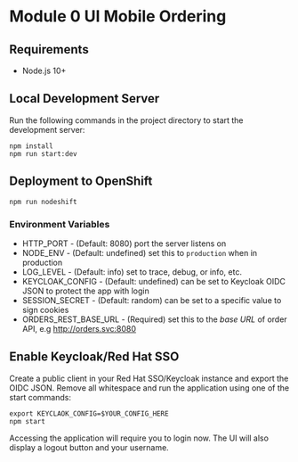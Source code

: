 # Module 0 UI Mobile Ordering

## Requirements

* Node.js 10+

## Local Development Server

Run the following commands in the project directory to start the development
server:

```
npm install
npm run start:dev
```

## Deployment to OpenShift

```
npm run nodeshift
```


### Environment Variables

* HTTP_PORT - (Default: 8080) port the server listens on
* NODE_ENV - (Default: undefined) set this to `production` when in production
* LOG_LEVEL - (Default: info) set to trace, debug, or info, etc.
* KEYCLOAK_CONFIG - (Default: undefined) can be set to Keycloak OIDC JSON to protect the app with login
* SESSION_SECRET - (Default: random) can be set to a specific value to sign cookies
* ORDERS_REST_BASE_URL - (Required) set this to the *base URL* of order API, e.g http://orders.svc:8080


## Enable Keycloak/Red Hat SSO

Create a public client in your Red Hat SSO/Keycloak instance and export the
OIDC JSON. Remove all whitespace and run the application using one of the start
commands:

```
export KEYCLAOK_CONFIG=$YOUR_CONFIG_HERE
npm start
```

Accessing the application will require you to login now. The UI will also
display a logout button and your username.
